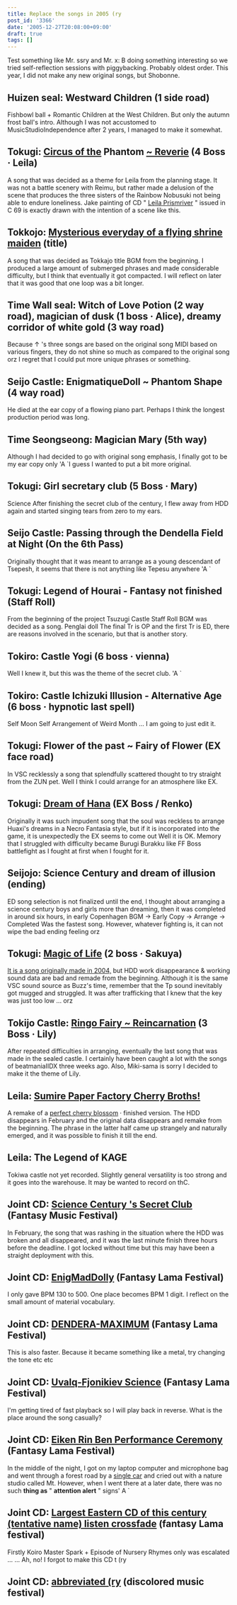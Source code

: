 ```yaml
---
title: Replace the songs in 2005 (ry
post_id: '3366'
date: '2005-12-27T20:08:00+09:00'
draft: true
tags: []
---
```


Test something like Mr. ssry and Mr. x: B doing something interesting so we tried self-reflection sessions with piggybacking. Probably oldest order. This year, I did not make any new original songs, but Shobonne.

## Huizen seal: Westward Children (1 side road)

Fishbowl ball + Romantic Children at the West Children. But only the autumn frost ball's intro. Although I was not accustomed to MusicStudioIndependence after 2 years, I managed to make it somewhat.

## Tokugi: [Circus of the](https://danmaq.com/filez/music/thA09.mp3) Phantom [~ Reverie](https://danmaq.com/filez/music/thA09.mp3) (4 Boss · Leila)

A song that was decided as a theme for Leila from the planning stage. It was not a battle scenery with Reimu, but rather made a delusion of the scene that produces the three sisters of the Rainbow Nobusuki not being able to endure loneliness. Jake painting of CD " [Leila Prismriver](https://danmaq.com/!/leila/) " issued in C 69 is exactly drawn with the intention of a scene like this.

## Tokkojo: [Mysterious everyday of a flying shrine maiden](https://danmaq.com/filez/music/thA101.mp3) (title)

A song that was decided as Tokkajo title BGM from the beginning. I produced a large amount of submerged phrases and made considerable difficulty, but I think that eventually it got compacted. I will reflect on later that it was good that one loop was a bit longer.

## Time Wall seal: Witch of Love Potion (2 way road), magician of dusk (1 boss · Alice), dreamy corridor of white gold (3 way road)

Because ↑ 's three songs are based on the original song MIDI based on various fingers, they do not shine so much as compared to the original song orz I regret that I could put more unique phrases or something.

## Seijo Castle: EnigmatiqueDoll ~ Phantom Shape (4 way road)

He died at the ear copy of a flowing piano part. Perhaps I think the longest production period was long.

## Time Seongseong: Magician Mary (5th way)

Although I had decided to go with original song emphasis, I finally got to be my ear copy only 'A `I guess I wanted to put a bit more original.

## Tokugi: Girl secretary club (5 Boss · Mary)

Science After finishing the secret club of the century, I flew away from HDD again and started singing tears from zero to my ears.

## Seijo Castle: Passing through the Dendella Field at Night (On the 6th Pass)

Originally thought that it was meant to arrange as a young descendant of Tsepesh, it seems that there is not anything like Tepesu anywhere 'A `

## Tokugi: Legend of Hourai - Fantasy not finished (Staff Roll)

From the beginning of the project Tsuzugi Castle Staff Roll BGM was decided as a song. Penglai doll The final Tr is OP and the first Tr is ED, there are reasons involved in the scenario, but that is another story.

## Tokiro: Castle Yogi (6 boss · vienna)

Well I knew it, but this was the theme of the secret club. 'A `

## Tokiro: Castle Ichizuki Illusion - Alternative Age (6 boss · hypnotic last spell)

Self Moon Self Arrangement of Weird Month ... I am going to just edit it.

## Tokugi: Flower of the past ~ Fairy of Flower (EX face road)

In VSC recklessly a song that splendfully scattered thought to try straight from the ZUN pet. Well I think I could arrange for an atmosphere like EX.

## Tokugi: [Dream of Hana](https://danmaq.com/filez/music/k2.mp3) (EX Boss / Renko)

Originally it was such impudent song that the soul was reckless to arrange Huaxi's dreams in a Necro Fantasia style, but if it is incorporated into the game, it is unexpectedly the EX seems to come out Well it is OK. Memory that I struggled with difficulty became Burugi Burakku like FF Boss battlefight as I fought at first when I fought for it.

## Seijojo: Science Century and dream of illusion (ending)

ED song selection is not finalized until the end, I thought about arranging a science century boys and girls more than dreaming, then it was completed in around six hours, in early Copenhagen BGM → Early Copy → Arrange → Completed Was the fastest song. However, whatever fighting is, it can not wipe the bad ending feeling orz

## Tokugi: [Magic of Life](https://danmaq.com/filez/music/thA05.mp3) (2 boss · Sakuya)

[It is a song originally made in 2004,](https://danmaq.com/filez/music/ml.mp3) but HDD work disappearance & working sound data are bad and remade from the beginning. Although it is the same VSC sound source as Buzz's time, remember that the Tp sound inevitably got mugged and struggled. It was after trafficking that I knew that the key was just too low ... orz

## Tokijo Castle: [Ringo Fairy ~ Reincarnation](https://danmaq.com/filez/music/thA107.mp3) (3 Boss · Lily)

After repeated difficulties in arranging, eventually the last song that was made in the sealed castle. I certainly have been caught a lot with the songs of beatmaniaIIDX three weeks ago. Also, Miki-sama is sorry I decided to make it the theme of Lily.

## Leila: [Sumire Paper Factory Cherry Broths!](https://danmaq.com/filez/music/pcb2005.mp3)

A remake of a [perfect cherry blossom](https://danmaq.com/filez/music/outtake/pcb.mp3) · finished version. The HDD disappears in February and the original data disappears and remake from the beginning. The phrase in the latter half came up strangely and naturally emerged, and it was possible to finish it till the end.

## Leila: The Legend of KAGE

Tokiwa castle not yet recorded. Slightly general versatility is too strong and it goes into the warehouse. It may be wanted to record on thC.

## Joint CD: [Science Century 's Secret Club](https://danmaq.com/filez/music/gfc.mp3) (Fantasy Music Festival)

In February, the song that was rashing in the situation where the HDD was broken and all disappeared, and it was the last minute finish three hours before the deadline. I got locked without time but this may have been a straight deployment with this.

## Joint CD: [EnigMadDolly](http://lama.danmaq.com/lama/mp3/32.mp3) (Fantasy Lama Festival)

I only gave BPM 130 to 500. One place becomes BPM 1 digit. I reflect on the small amount of material vocabulary.

## Joint CD: [DENDERA-MAXIMUM](http://lama.danmaq.com/lama/mp3/10.mp3) (Fantasy Lama Festival)

This is also faster. Because it became something like a metal, try changing the tone etc etc

## Joint CD: [Uvalq-Fjonikiev Science](http://lama.danmaq.com/lama/mp3/21.mp3) (Fantasy Lama Festival)

I'm getting tired of fast playback so I will play back in reverse. What is the place around the song casually?

## Joint CD: [Eiken Rin Ben Performance Ceremony](http://lama.danmaq.com/lama/mp3/19.mp3) (Fantasy Lama Festival)

In the middle of the night, I got on my laptop computer and microphone bag and went through a forest road by a [single car](https://danmaq.com/tag/yb-1) and cried out with a nature studio called Mt. However, when I went there at a later date, there was no such **thing as** " **attention alert** " signs' A `

## Joint CD: [Largest Eastern CD of this century (tentative name) listen crossfade](http://lama.danmaq.com/lama/mp3/16.mp3) (fantasy Lama festival)

Firstly Koiro Master Spark + Episode of Nursery Rhymes only was escalated ... ... Ah, no! I forgot to make this CD t (ry

## Joint CD: [abbreviated (ry](http://lama.danmaq.com/lamarisa/mp3/15.mp3) (discolored music festival)
